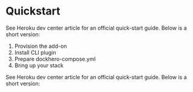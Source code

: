 # Quickstart

See Heroku dev center article for an official quick-start guide. Below is a short version:

1. Provision the add-on
2. Install CLI plugin
3. Prepare dockhero-compose.yml
4. Bring up your stack
   
  See Heroku dev center article for an official quick-start guide. Below is a short version:


